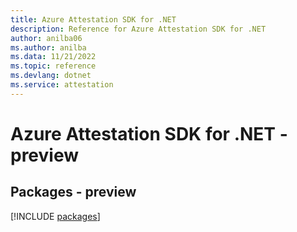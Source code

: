 ```yaml
---
title: Azure Attestation SDK for .NET
description: Reference for Azure Attestation SDK for .NET
author: anilba06
ms.author: anilba
ms.data: 11/21/2022
ms.topic: reference
ms.devlang: dotnet
ms.service: attestation
---
```

# Azure Attestation SDK for .NET - preview
## Packages - preview
[!INCLUDE [packages](attestation-index.md)]